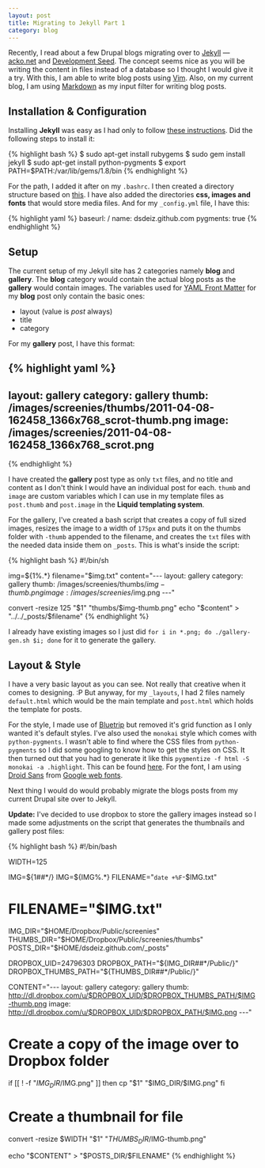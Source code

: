 ```yaml
---
layout: post
title: Migrating to Jekyll Part 1
category: blog
---
```


Recently, I read about a few Drupal blogs migrating over to [Jekyll](https://github.com/mojombo/jekyll) &mdash; [acko.net](http://acko.net/blog/making-love-to-webkit/) and [Development Seed](http://developmentseed.org/blog/2011/09/09/jekyll-github-pages/). The concept seems nice as you will be writing the content in files instead of a database so I thought I would give it a try. With this, I am able to write blog posts using [Vim](http://www.vim.org/). Also, on my current blog, I am using [Markdown](http://daringfireball.net/projects/markdown/) as my input filter for writing blog posts.

## Installation &amp; Configuration

Installing **Jekyll** was easy as I had only to follow [these instructions](https://github.com/mojombo/jekyll/wiki/Install). Did the following steps to install it:

{% highlight bash %}
$ sudo apt-get install rubygems
$ sudo gem install jekyll
$ sudo apt-get install python-pygments
$ export PATH=$PATH:/var/lib/gems/1.8/bin
{% endhighlight %}

For the path, I added it after on my `.bashrc`. I then created a directory structure based on [this](https://github.com/mojombo/jekyll/wiki/Usage). I have also added the directories **css, images and fonts** that would store media files. And for my `_config.yml` file, I have this:

{% highlight yaml %}
baseurl: /
name: dsdeiz.github.com
pygments: true
{% endhighlight %}

## Setup

The current setup of my Jekyll site has 2 categories namely **blog** and **gallery**. The **blog** category would contain the actual blog posts as the **gallery** would contain images. The variables used for [YAML Front Matter](https://github.com/mojombo/jekyll/wiki/YAML-Front-Matter) for my **blog** post only contain the basic ones:

* layout (value is *post* always)
* title
* category

For my **gallery** post, I have this format:

{% highlight yaml %}
---
layout: gallery
category: gallery
thumb: /images/screenies/thumbs/2011-04-08-162458_1366x768_scrot-thumb.png
image: /images/screenies/2011-04-08-162458_1366x768_scrot.png
---
{% endhighlight %}

I have created the **gallery** post type as only `txt` files, and no title and content as I don't think I would have an individual post for each. `thumb` and `image` are custom variables which I can use in my template files as `post.thumb` and `post.image` in the **Liquid templating system**.

For the gallery, I've created a bash script that creates a copy of full sized images, resizes the image to a width of `175px` and puts it on the thumbs folder with `-thumb` appended to the filename, and creates the `txt` files with the needed data inside them on `_posts`. This is what's inside the script:

{% highlight bash %}
#!/bin/sh

img=${1%.*}
filename="$img.txt"
content="---
layout: gallery
category: gallery
thumb: /images/screenies/thumbs/$img-thumb.png
image: /images/screenies/$img.png
---"

convert -resize 125 "$1" "thumbs/$img-thumb.png"
echo "$content" > "../../_posts/$filename"
{% endhighlight %}

I already have existing images so I just did `for i in *.png; do ./gallery-gen.sh $i; done` for it to generate the gallery.

## Layout &amp; Style

I have a very basic layout as you can see. Not really that creative when it comes to designing. :P But anyway, for my `_layouts`, I had 2 files namely `default.html` which would be the main template and `post.html` which holds the template for posts.

For the style, I made use of [Bluetrip](http://bluetrip.org/) but removed it's grid function as I only wanted it's default styles. I've also used the `monokai` style which comes with `python-pygments`. I wasn't able to find where the CSS files from `python-pygments` so I did some googling to know how to get the styles on CSS. It then turned out that you had to generate it like this `pygmentize -f html -S monokai -a .highlight`. This can be found [here](http://pygments.org/docs/cmdline/#generating-styles). For the font, I am using [Droid Sans](http://www.google.com/webfonts/specimen/Droid+Sans) from [Google web fonts](http://www.google.com/webfonts).

Next thing I would do would probably migrate the blogs posts from my current Drupal site over to Jekyll.

**Update:** I've decided to use dropbox to store the gallery images instead so I made some adjustments on the script that generates the thumbnails and gallery post files:

{% highlight bash %}
#!/bin/bash

WIDTH=125

IMG=${1##*/}
IMG=${IMG%.*}
FILENAME="`date +%F`-$IMG.txt"
# FILENAME="$IMG.txt"

IMG_DIR="$HOME/Dropbox/Public/screenies"
THUMBS_DIR="$HOME/Dropbox/Public/screenies/thumbs"
POSTS_DIR="$HOME/dsdeiz.github.com/_posts"

DROPBOX_UID=24796303
DROPBOX_PATH="${IMG_DIR##*/Public/}"
DROPBOX_THUMBS_PATH="${THUMBS_DIR##*/Public/}"

CONTENT="---
layout: gallery
category: gallery
thumb: http://dl.dropbox.com/u/$DROPBOX_UID/$DROPBOX_THUMBS_PATH/$IMG-thumb.png
image: http://dl.dropbox.com/u/$DROPBOX_UID/$DROPBOX_PATH/$IMG.png
---"

# Create a copy of the image over to Dropbox folder
if [[ ! -f "$IMG_DIR/$IMG.png" ]]
then
  cp "$1" "$IMG_DIR/$IMG.png"
fi

# Create a thumbnail for file
convert -resize $WIDTH "$1" "$THUMBS_DIR/$IMG-thumb.png"

echo "$CONTENT" > "$POSTS_DIR/$FILENAME"
{% endhighlight %}
